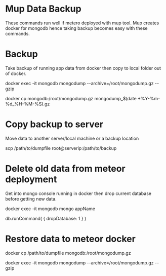 # Mup Data Backup
These commands run well if metero deployed with mup tool. Mup creates docker for mongodb hence taking backup becomes easy with these commands.

# Backup
Take backup of running app data from docker then copy to local folder out of docker.

docker exec -it mongodb mongodump --archive=/root/mongodump.gz --gzip

docker cp mongodb:/root/mongodump.gz mongodump_$(date +%Y-%m-%d_%H-%M-%S).gz

# Copy backup to server
Move data to another server/local machine or a backup location

scp /path/to/dumpfile root@serverip:/path/to/backup


# Delete old data from meteor deployment
Get into mongo console running in docker then drop current database before getting new data.

docker exec -it mongodb mongo appName

db.runCommand( { dropDatabase: 1 } )

# Restore data to meteor docker
docker cp /path/to/dumpfile mongodb:/root/mongodump.gz

docker exec -it mongodb mongodump --archive=/root/mongodump.gz --gzip



